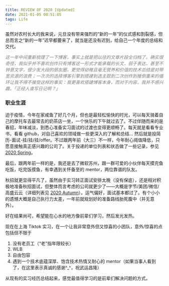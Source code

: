 ```yaml
---
title: REVIEW OF 2020 [Updated]
date: 2021-01-05 00:51:05
tags: Life
---
```


虽然对农村长大的我来说，元旦没有带来强烈的“新的一年”的仪式感和割裂感，但总而言之“新的一年”迟早都要来了，就当是还没有迟到，给自己一个年度的总结和交代。

<i style="color:grey">这一年中间重新梳理了一下博客，事实上就是把以往的文章片段全归档了。确实很奇怪，我似乎并不喜欢创作只有博客这一形式才能承载的长文，弱于表达，甚至不钟意文字，很少发大段的朋友圈，更觉得幼稚且毫无营养和价值的技术总结是对带宽资源的浪费；一次次的选择博客引擎到搭建到选主题到二次创作到推倒重来的循环让我不得不接受这样的事实：我更喜欢搭建博客本身，而对于内容，我并不感兴趣。「正经人谁写日记啊？」</i>

### 职业生涯

迫于疫情，今年在家咸鱼了好几个月，但也是最轻松愉快的时光，可以每天骑着自己的摩托车去最常去的奶茶店一坐，一个快乐的下午就过去了。不过伴随而来的是春招，年味减淡，到悉心准备实习面试的过渡也变得更顺畅了。每天就是看看专业书，看看 github，对自己喜欢的领域做一些更深入的了解和总结… 然后就是投简历-面试-挂/挂/挂/offer。不过跟两年前（大三）不一样，今年耐心阈值降低，只愿意接触真正感兴趣的公司了。关于投递的单位列表和状态做了一些记录，参见 [2020 Spring](https://www.notion.so/guohb/f09b9a4f561248318e876fb050049689?v=65cd23532c6d4dfc8c192a0acc6aa879)。

最后，跟两年前一样的是，我还是去了微软苏州，跟一群可爱的小伙伴每天摸完鱼吃饭，吃完饭摸鱼，有幸遇到关怀备至的 mentor，两位靠谱的队友。

秋招就更显得平凡了，虽然由于实习转正面试安排太晚（没有保底），还是相对积极地准备秋招面试，但整体而言考虑的公司就更少了——大概是字节/美团/微信/高盛云云（详细列表见 [2020 Autumn](https://www.notion.so/guohb/689e025e059442798b98edd9874638c8?v=41f80c5bed55414ca1a1fe39b1ea0a12)）。运气偏好，面试基本都过了。有个小小的遗憾大概是自己执行力太差，一年前就规划好的准备路线胎死腹中（并无意外）。

好在结果尚可，希望能在心水的地方像前辈们学习，然后发光发热。

现在在上海 Tiktok 实习，在一个让我非常意外但又惊喜的小团队，意外/惊喜的点包括但不限于

1. 没有老员工（“老”指年限较长） 
2. WLB 
3. 自由包容
4. 遇到一个技术底蕴深厚、饱含技术热情又耐心的 mentor（如果当事人看到了，在这里表示真诚的感谢^_^，祝武运昌隆）

从现有的实习经历总结起来，感觉最值得学习的是前辈们解决问题的方式。

